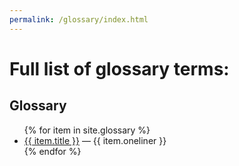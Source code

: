 ```yaml
---
permalink: /glossary/index.html
---
```


# Full list of glossary terms:

## Glossary

<ul>
{% for item in site.glossary %}
   <li><a href="{{ item.url }}">{{ item.title }}</a> — {{ item.oneliner }}</li>
{% endfor %}
</ul>

<!--

{% assign allitems = [] %}

{% for item in site.glossary %}
  {% assign allitems = allitems | concat: item %}
{% endfor %}

There are {{ allitems | size }} items.

-->
